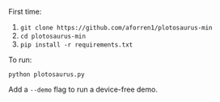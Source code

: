 
First time:

1. `git clone https://github.com/aforren1/plotosaurus-min`
2. `cd plotosaurus-min`
3. `pip install -r requirements.txt`


To run:

```
python plotosaurus.py
```

Add a `--demo` flag to run a device-free demo.
